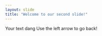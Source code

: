 ```yaml
---
layout: slide
title: "Welcome to our second slide!"
---
```

Your text dang
Use the left arrow to go back!
